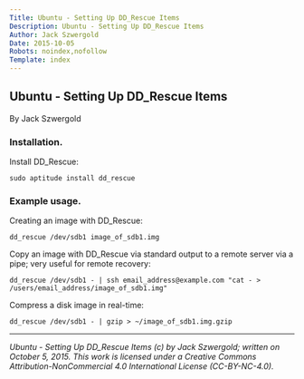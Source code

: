 ```yaml
---
Title: Ubuntu - Setting Up DD_Rescue Items
Description: Ubuntu - Setting Up DD_Rescue Items
Author: Jack Szwergold
Date: 2015-10-05
Robots: noindex,nofollow
Template: index
---
```


## Ubuntu - Setting Up DD_Rescue Items

By Jack Szwergold

### Installation.

Install DD_Rescue:

    sudo aptitude install dd_rescue

### Example usage.

Creating an image with DD_Rescue:

    dd_rescue /dev/sdb1 image_of_sdb1.img

Copy an image with DD_Rescue via standard output to a remote server via a pipe; very useful for remote recovery:

    dd_rescue /dev/sdb1 - | ssh email_address@example.com "cat - > /users/email_address/image_of_sdb1.img"

Compress a disk image in real-time:

    dd_rescue /dev/sdb1 - | gzip > ~/image_of_sdb1.img.gzip

***

*Ubuntu - Setting Up DD_Rescue Items (c) by Jack Szwergold; written on October 5, 2015. This work is licensed under a Creative Commons Attribution-NonCommercial 4.0 International License (CC-BY-NC-4.0).*